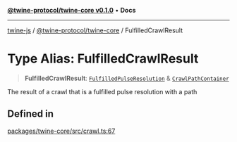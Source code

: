 [**@twine-protocol/twine-core v0.1.0**](../index.md) • **Docs**

***

[twine-js](../../../index.md) / [@twine-protocol/twine-core](../index.md) / FulfilledCrawlResult

# Type Alias: FulfilledCrawlResult

> **FulfilledCrawlResult**: [`FulfilledPulseResolution`](FulfilledPulseResolution.md) & [`CrawlPathContainer`](CrawlPathContainer.md)

The result of a crawl that is a fulfilled pulse resolution with a path

## Defined in

[packages/twine-core/src/crawl.ts:67](https://github.com/twine-protocol/twine-js/blob/fb5041c7a2da4a796f653066248604ca1c5dccc6/packages/twine-core/src/crawl.ts#L67)
